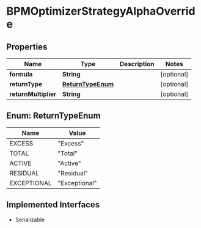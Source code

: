 

# BPMOptimizerStrategyAlphaOverride


## Properties

Name | Type | Description | Notes
------------ | ------------- | ------------- | -------------
**formula** | **String** |  |  [optional]
**returnType** | [**ReturnTypeEnum**](#ReturnTypeEnum) |  |  [optional]
**returnMultiplier** | **String** |  |  [optional]



## Enum: ReturnTypeEnum

Name | Value
---- | -----
EXCESS | &quot;Excess&quot;
TOTAL | &quot;Total&quot;
ACTIVE | &quot;Active&quot;
RESIDUAL | &quot;Residual&quot;
EXCEPTIONAL | &quot;Exceptional&quot;


## Implemented Interfaces

* Serializable


